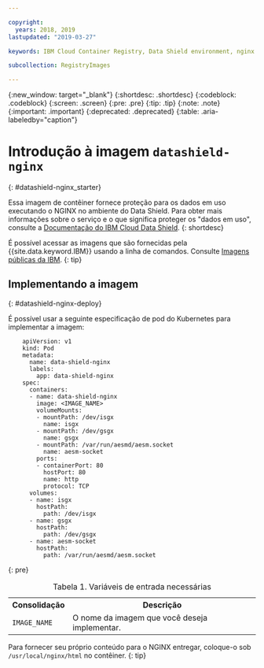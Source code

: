```yaml
---

copyright:
  years: 2018, 2019
lastupdated: "2019-03-27"

keywords: IBM Cloud Container Registry, Data Shield environment, nginx image, container image, public image, data in use, memory encryption, intel sgx, fortanix,

subcollection: RegistryImages

---
```


{:new_window: target="_blank"}
{:shortdesc: .shortdesc}
{:codeblock: .codeblock}
{:screen: .screen}
{:pre: .pre}
{:tip: .tip}
{:note: .note}
{:important: .important}
{:deprecated: .deprecated}
{:table: .aria-labeledby="caption"}

# Introdução à imagem `datashield-nginx`
{: #datashield-nginx_starter}

Essa imagem de contêiner fornece proteção para os dados em uso executando o NGINX no ambiente do Data Shield. Para obter mais informações sobre o serviço e o que significa proteger os "dados em uso", consulte a [Documentação do IBM Cloud Data Shield](/docs/services/data-shield?topic=data-shield-about#about).
{: shortdesc}

É possível acessar as imagens que são fornecidas pela {{site.data.keyword.IBM}} usando a linha de comandos. Consulte [Imagens públicas da IBM](/docs/services/Registry?topic=registry-public_images#public_images).
{: tip}

## Implementando a imagem
{: #datashield-nginx-deploy}

É possível usar a seguinte especificação de pod do Kubernetes para implementar a imagem:

```
    apiVersion: v1
    kind: Pod
    metadata:
      name: data-shield-nginx
      labels:
        app: data-shield-nginx
    spec:
      containers:
      - name: data-shield-nginx
        image: <IMAGE_NAME>
        volumeMounts:
        - mountPath: /dev/isgx
          name: isgx
        - mountPath: /dev/gsgx
          name: gsgx
        - mountPath: /var/run/aesmd/aesm.socket
          name: aesm-socket
        ports:
        - containerPort: 80
          hostPort: 80
          name: http
          protocol: TCP
      volumes:
      - name: isgx
        hostPath:
          path: /dev/isgx
      - name: gsgx
        hostPath:
          path: /dev/gsgx
      - name: aesm-socket
        hostPath:
          path: /var/run/aesmd/aesm.socket
```
{: pre}

<table>
<caption>Tabela 1. Variáveis de entrada necessárias</caption>
  <tr>
    <th>Consolidação</th>
    <th>Descrição</th>
  </tr>
  <tr>
    <td><code>IMAGE_NAME</code></td>
    <td>O nome da imagem que você deseja implementar.</td>
  </tr>
</table>

Para fornecer seu próprio conteúdo para o NGINX entregar, coloque-o sob `/usr/local/nginx/html` no contêiner.
{: tip}
